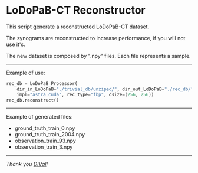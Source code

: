 # LoDoPaB-CT Reconstructor
This script generate a reconstructed LoDoPaB-CT dataset.

The synograms are reconstructed to increase performance, if you will not use it's.

The new dataset is composed by ".npy" files. Each file represents a sample.

---

Example of use:

```python
rec_db = LoDoPaB_Processor(
    dir_in_LoDoPaB="./trivial_db/unziped/", dir_out_LoDoPaB="./rec_db/",
    impl="astra_cuda", rec_type="fbp", dsize=(256, 256))
rec_db.reconstruct()
```

---

Example of generated files:
- ground_truth_train_0.npy
- ground_truth_train_2004.npy
- observation_train_93.npy
- observation_train_3.npy

---

_Thank you [DIVal](https://github.com/jleuschn/dival)!_
